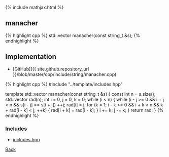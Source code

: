 {% include mathjax.html %}

## manacher

{% highlight cpp %}
std::vector<int> manacher(const string_t &s);
{% endhighlight %}

## Implementation

- [GitHub]({{ site.github.repository_url }}/blob/master/cpp/include/string/manacher.cpp)

{% highlight cpp %}
#include "../template/includes.hpp"

template <typename string_t> std::vector<int> manacher(const string_t &s) {
  const int n = s.size();
  std::vector<int> rad(n);
  int i = 0, j = 0, k = 0;
  while (i < n) {
    while (i - j >= 0 && i + j < n && s[i - j] == s[i + j]) ++j;
    rad[i] = j;
    for (k = 1; i - k >= 0 && i + k < n && k + rad[i - k] < j; ++k) {
      rad[i + k] = rad[i - k];
    }
    i += k;
    j -= k;
  }
  return rad;
}
{% endhighlight %}

### Includes

- [includes.hpp](../template/includes)

[Back](../..)
